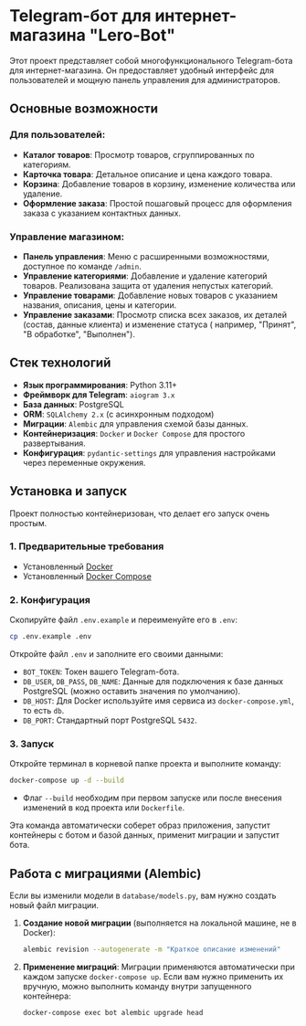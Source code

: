 # Telegram-бот для интернет-магазина "Lero-Bot"

Этот проект представляет собой многофункционального Telegram-бота для интернет-магазина. Он предоставляет удобный
интерфейс для пользователей и мощную панель управления для администраторов.

## Основные возможности

### Для пользователей:

- **Каталог товаров**: Просмотр товаров, сгруппированных по категориям.
- **Карточка товара**: Детальное описание и цена каждого товара.
- **Корзина**: Добавление товаров в корзину, изменение количества или удаление.
- **Оформление заказа**: Простой пошаговый процесс для оформления заказа с указанием контактных данных.

### Управление магазином:

- **Панель управления**: Меню с расширенными возможностями, доступное по команде `/admin`.
- **Управление категориями**: Добавление и удаление категорий товаров. Реализована защита от удаления непустых
  категорий.
- **Управление товарами**: Добавление новых товаров с указанием названия, описания, цены и категории.
- **Управление заказами**: Просмотр списка всех заказов, их деталей (состав, данные клиента) и изменение статуса (
  например, "Принят", "В обработке", "Выполнен").

## Стек технологий

- **Язык программирования**: Python 3.11+
- **Фреймворк для Telegram**: `aiogram 3.x`
- **База данных**: PostgreSQL
- **ORM**: `SQLAlchemy 2.x` (с асинхронным подходом)
- **Миграции**: `Alembic` для управления схемой базы данных.
- **Контейнеризация**: `Docker` и `Docker Compose` для простого развертывания.
- **Конфигурация**: `pydantic-settings` для управления настройками через переменные окружения.

## Установка и запуск

Проект полностью контейнеризован, что делает его запуск очень простым.

### 1. Предварительные требования

- Установленный [Docker](https://www.docker.com/get-started/)
- Установленный [Docker Compose](https://docs.docker.com/compose/install/)

### 2. Конфигурация

Скопируйте файл `.env.example` и переименуйте его в `.env`:

```bash
cp .env.example .env
```

Откройте файл `.env` и заполните его своими данными:

- `BOT_TOKEN`: Токен вашего Telegram-бота.
- `DB_USER`, `DB_PASS`, `DB_NAME`: Данные для подключения к базе данных PostgreSQL (можно оставить значения по
  умолчанию).
- `DB_HOST`: Для Docker используйте имя сервиса из `docker-compose.yml`, то есть `db`.
- `DB_PORT`: Стандартный порт PostgreSQL `5432`.

### 3. Запуск

Откройте терминал в корневой папке проекта и выполните команду:

```bash
docker-compose up -d --build
```

- Флаг `--build` необходим при первом запуске или после внесения изменений в код проекта или `Dockerfile`.

Эта команда автоматически соберет образ приложения, запустит контейнеры с ботом и базой данных, применит миграции и
запустит бота.

## Работа с миграциями (Alembic)

Если вы изменили модели в `database/models.py`, вам нужно создать новый файл миграции.

1. **Создание новой миграции** (выполняется на локальной машине, не в Docker):
   ```bash
   alembic revision --autogenerate -m "Краткое описание изменений"
   ```

2. **Применение миграций**:
   Миграции применяются автоматически при каждом запуске `docker-compose up`. Если вам нужно применить их вручную, можно
   выполнить команду внутри запущенного контейнера:
   ```bash
   docker-compose exec bot alembic upgrade head
   ```
